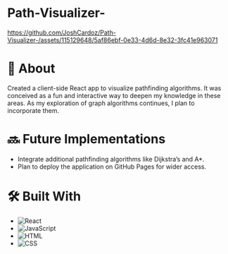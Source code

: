 # Path-Visualizer-



https://github.com/JoshCardoz/Path-Visualizer-/assets/115129648/5af86ebf-0e33-4d6d-8e32-3fc41e963071



# 📜 About
Created a client-side React app to visualize pathfinding algorithms. It was conceived as a fun and interactive way to deepen my knowledge in these areas. As my exploration of graph algorithms continues, I plan to incorporate them.

# 🔜 Future Implementations
- Integrate additional pathfinding algorithms like Dijkstra’s and A*.
- Plan to deploy the application on GitHub Pages for wider access.

# 🛠️ Built With
- ![React](https://img.shields.io/badge/-React-61DAFB?style=flat-square&logo=React&logoColor=white)
- ![JavaScript](https://img.shields.io/badge/-JavaScript-yellow?style=flat-square&logo=javascript)
- ![HTML](https://img.shields.io/badge/-HTML-E34F26?style=flat-square&logo=html5&logoColor=white)
- ![CSS](https://img.shields.io/badge/-CSS-1572B6?style=flat-square&logo=css3)



